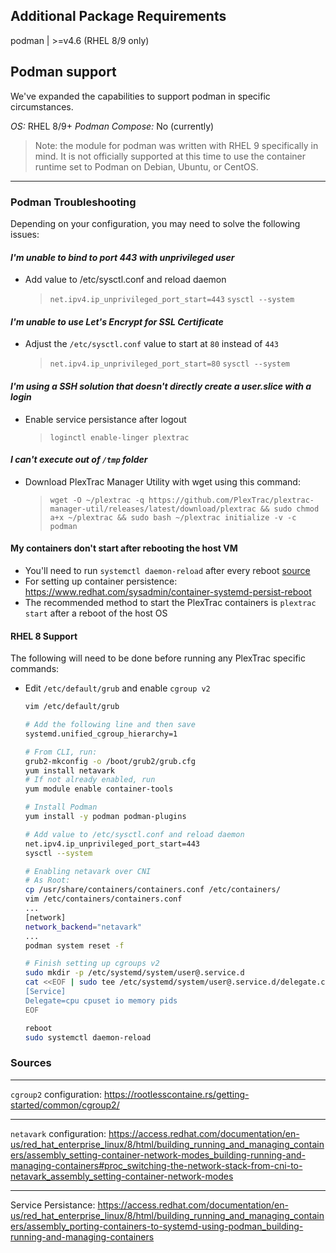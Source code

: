## Additional Package Requirements

podman | >=v4.6 (RHEL 8/9 only)

## Podman support

We've expanded the capabilities to support podman in specific circumstances.

*OS:* RHEL 8/9+
*Podman Compose:* No (currently)

> Note: the module for podman was written with RHEL 9 specifically in mind. It is not officially supported at this time to use the container runtime set to Podman on Debian, Ubuntu, or CentOS.

---

### Podman Troubleshooting

Depending on your configuration, you may need to solve the following issues:

#### *I'm unable to bind to port 443 with unprivileged user*

- Add value to /etc/sysctl.conf and reload daemon
    > `net.ipv4.ip_unprivileged_port_start=443`
    > `sysctl --system`

#### *I'm unable to use Let's Encrypt for SSL Certificate*

- Adjust the `/etc/sysctl.conf` value to start at `80` instead of `443`
    > `net.ipv4.ip_unprivileged_port_start=80`
    > `sysctl --system`

#### *I'm using a SSH solution that doesn't directly create a user.slice with a login*

- Enable service persistance after logout
    > `loginctl enable-linger plextrac`

#### *I can't execute out of `/tmp` folder*

- Download PlexTrac Manager Utility with wget using this command:
    > `wget -O ~/plextrac -q https://github.com/PlexTrac/plextrac-manager-util/releases/latest/download/plextrac && sudo chmod a+x ~/plextrac && sudo bash ~/plextrac initialize -v -c podman`

#### My containers don't start after rebooting the host VM

- You'll need to run `systemctl daemon-reload` after every reboot [source](https://bugzilla.redhat.com/show_bug.cgi?id=1897579)
- For setting up container persistence: https://www.redhat.com/sysadmin/container-systemd-persist-reboot
- The recommended method to start the PlexTrac containers is `plextrac start` after a reboot of the host OS

#### RHEL 8 Support

The following will need to be done before running any PlexTrac specific commands:

- Edit `/etc/default/grub` and enable `cgroup v2`

    ```bash
    vim /etc/default/grub

    # Add the following line and then save
    systemd.unified_cgroup_hierarchy=1

    # From CLI, run:
    grub2-mkconfig -o /boot/grub2/grub.cfg
    yum install netavark
    # If not already enabled, run
    yum module enable container-tools

    # Install Podman
    yum install -y podman podman-plugins

    # Add value to /etc/sysctl.conf and reload daemon
    net.ipv4.ip_unprivileged_port_start=443
    sysctl --system
    
    # Enabling netavark over CNI
    # As Root:
    cp /usr/share/containers/containers.conf /etc/containers/
    vim /etc/containers/containers.conf
    ...
    [network]
    network_backend="netavark"
    ...
    podman system reset -f

    # Finish setting up cgroups v2
    sudo mkdir -p /etc/systemd/system/user@.service.d
    cat <<EOF | sudo tee /etc/systemd/system/user@.service.d/delegate.conf
    [Service]
    Delegate=cpu cpuset io memory pids
    EOF

    reboot
    sudo systemctl daemon-reload
    ```

### Sources

---
`cgroup2` configuration: <https://rootlesscontaine.rs/getting-started/common/cgroup2/>

---
`netavark` configuration: <https://access.redhat.com/documentation/en-us/red_hat_enterprise_linux/8/html/building_running_and_managing_containers/assembly_setting-container-network-modes_building-running-and-managing-containers#proc_switching-the-network-stack-from-cni-to-netavark_assembly_setting-container-network-modes>

---
Service Persistance: <https://access.redhat.com/documentation/en-us/red_hat_enterprise_linux/8/html/building_running_and_managing_containers/assembly_porting-containers-to-systemd-using-podman_building-running-and-managing-containers>
